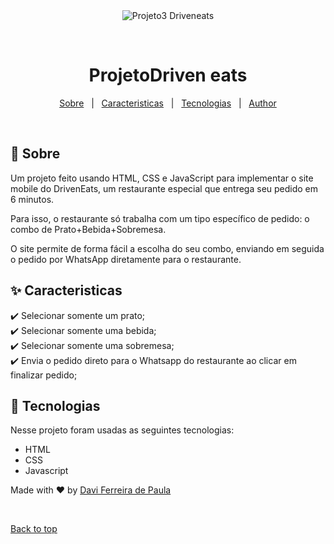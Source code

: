 <div align="center" id="top"> 
  <img src="./.github/app.gif" alt="Projeto3 Driveneats" />

  &#xa0;

  <!-- <a href="https://projeto3driveneats.netlify.app">Demo</a> -->
</div>

<h1 align="center">ProjetoDriven eats</h1>

<!-- Status -->

<!-- <h4 align="center"> 
	🚧  Projeto3 Driveneats 🚀 Under construction...  🚧
</h4> 

<hr> -->

<p align="center">
  <a href="#dart-sobre">Sobre</a> &#xa0; | &#xa0; 
  <a href="#sparkles-caracteristicas">Caracteristicas</a> &#xa0; | &#xa0;
  <a href="#rocket-tecnologias">Tecnologias</a> &#xa0; | &#xa0;
  <a href="https://github.com/davifdepaula" target="_blank">Author</a>
</p>

<br>

## :dart: Sobre ##

Um projeto feito usando HTML, CSS e JavaScript para  implementar o site mobile do DrivenEats, um restaurante especial que entrega seu pedido em 6 minutos.

Para isso, o restaurante só trabalha com um tipo específico de pedido: o combo de Prato+Bebida+Sobremesa.

O site permite de forma fácil a escolha do seu combo, enviando em seguida o pedido por WhatsApp diretamente para o restaurante.

## :sparkles: Caracteristicas ##

:heavy_check_mark: Selecionar somente um prato;\
:heavy_check_mark: Selecionar somente uma bebida;\
:heavy_check_mark: Selecionar somente uma sobremesa;\
:heavy_check_mark: Envia o pedido direto para o Whatsapp do restaurante ao clicar em finalizar pedido;

## :rocket: Tecnologias ##

Nesse projeto foram usadas as seguintes tecnologias:

- HTML
- CSS
- Javascript



Made with :heart: by <a href="https://github.com/davifdepaula" target="_blank">Davi Ferreira de Paula</a>

&#xa0;

<a href="#top">Back to top</a>
